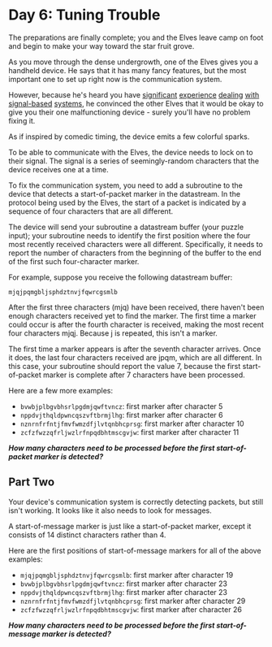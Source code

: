 
# Day 6: Tuning Trouble

The preparations are finally complete; 
you and the Elves leave camp on foot 
and begin to make your way toward the star fruit grove.

As you move through the dense undergrowth, 
one of the Elves gives you a handheld device. 
He says that it has many fancy features, 
but the most important one to set up right now 
is the communication system.

However, because he's heard you have 
[significant](https://adventofcode.com/2016/day/6) 
[experience](https://adventofcode.com/2016/day/25) 
[dealing](https://adventofcode.com/2019/day/7) 
[with](https://adventofcode.com/2019/day/9) 
[signal-based](https://adventofcode.com/2019/day/16) 
[systems](https://adventofcode.com/2021/day/25), 
he convinced the other Elves that it would be okay 
to give you their one malfunctioning device - 
surely you'll have no problem fixing it.

As if inspired by comedic timing, 
the device emits a few colorful sparks.

To be able to communicate with the Elves, 
the device needs to lock on to their signal. 
The signal is a series of seemingly-random characters 
that the device receives one at a time.

To fix the communication system, 
you need to add a subroutine to the device 
that detects a start-of-packet marker in the datastream. 
In the protocol being used by the Elves, 
the start of a packet is indicated by a sequence 
of four characters that are all different.

The device will send your subroutine a datastream buffer (your puzzle input); 
your subroutine needs to identify the first position 
where the four most recently received characters were all different. 
Specifically, it needs to report the number of characters 
from the beginning of the buffer 
to the end of the first such four-character marker.

For example, suppose you receive the following datastream buffer:

```
mjqjpqmgbljsphdztnvjfqwrcgsmlb
```

After the first three characters (mjq) have been received, 
there haven't been enough characters received yet to find the marker. 
The first time a marker could occur 
is after the fourth character is received, 
making the most recent four characters mjqj. 
Because j is repeated, this isn't a marker.

The first time a marker appears 
is after the seventh character arrives. 
Once it does, the last four characters received are jpqm, 
which are all different. 
In this case, your subroutine should report the value 7, 
because the first start-of-packet marker is complete 
after 7 characters have been processed.

Here are a few more examples:

- ```bvwbjplbgvbhsrlpgdmjqwftvncz```: first marker after character 5
- ```nppdvjthqldpwncqszvftbrmjlhg```: first marker after character 6
- ```nznrnfrfntjfmvfwmzdfjlvtqnbhcprsg```: first marker after character 10
- ```zcfzfwzzqfrljwzlrfnpqdbhtmscgvjw```: first marker after character 11

**_How many characters need to be processed 
before the first start-of-packet marker is detected?_**


## Part Two 

Your device's communication system is correctly detecting packets, 
but still isn't working. 
It looks like it also needs to look for messages.

A start-of-message marker is just like a start-of-packet marker, 
except it consists of 14 distinct characters rather than 4.

Here are the first positions of start-of-message markers 
for all of the above examples:

- ```mjqjpqmgbljsphdztnvjfqwrcgsmlb```: first marker after character 19
- ```bvwbjplbgvbhsrlpgdmjqwftvncz```: first marker after character 23
- ```nppdvjthqldpwncqszvftbrmjlhg```: first marker after character 23
- ```nznrnfrfntjfmvfwmzdfjlvtqnbhcprsg```: first marker after character 29
- ```zcfzfwzzqfrljwzlrfnpqdbhtmscgvjw```: first marker after character 26

**_How many characters need to be processed 
before the first start-of-message marker is detected?_**
